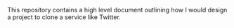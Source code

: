 This repository contains a high level document outlining how I would design a project to clone a service like Twitter. 
